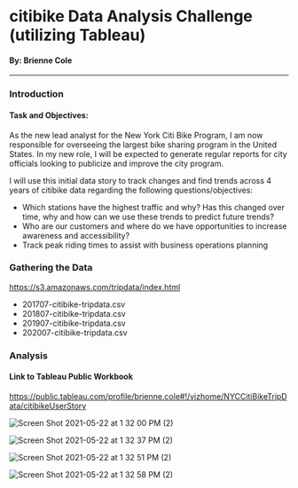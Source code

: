 # citibike Data Analysis Challenge (utilizing Tableau)

#### By: Brienne Cole
----------------------------------------------------------
### Introduction
#### Task and Objectives:
As the new lead analyst for the New York Citi Bike Program, I am now responsible for overseeing the largest bike sharing program in the United States. In my new role, I will be expected to generate regular reports for city officials looking to publicize and improve the city program.

I will use this initial data story to track changes and find trends across 4 years of citibike data regarding the following questions/objectives:
- Which stations have the highest traffic and why? Has this changed over time, why and how can we use these trends to predict future trends?
- Who are our customers and where do we have opportunities to increase awareness and accessibility?
- Track peak riding times to assist with business operations planning

### Gathering the Data
https://s3.amazonaws.com/tripdata/index.html
- 201707-citibike-tripdata.csv
- 201807-citibike-tripdata.csv
- 201907-citibike-tripdata.csv
- 202007-citibike-tripdata.csv

### Analysis
#### Link to Tableau Public Workbook
https://public.tableau.com/profile/brienne.cole#!/vizhome/NYCCitiBikeTripData/citibikeUserStory




![Screen Shot 2021-05-22 at 1 32 00 PM (2)](https://user-images.githubusercontent.com/75045133/119240117-a5beb680-bb02-11eb-972a-78127d148cbd.png)



![Screen Shot 2021-05-22 at 1 32 37 PM (2)](https://user-images.githubusercontent.com/75045133/119240139-c4bd4880-bb02-11eb-996a-5ebc8196912e.png)



![Screen Shot 2021-05-22 at 1 32 51 PM (2)](https://user-images.githubusercontent.com/75045133/119240158-de5e9000-bb02-11eb-9188-f1a172ff0565.png)



![Screen Shot 2021-05-22 at 1 32 58 PM (2)](https://user-images.githubusercontent.com/75045133/119240185-f46c5080-bb02-11eb-9918-0c64ed8be55e.png)

